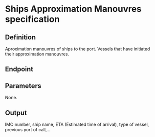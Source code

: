 # Ships Approximation Manouvres specification

## Definition
Aproximation manouvres of ships to the port. Vessels that have initiated their approximation manouvres. 
## Endpoint
## Parameters
None.
## Output 
IMO number, ship name, ETA (Estimated time of arrival), type of vessel, previous port of call,...
